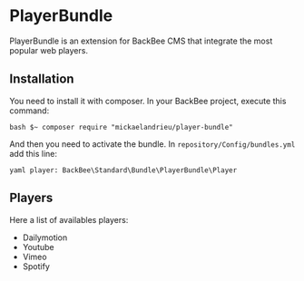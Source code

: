 # PlayerBundle

PlayerBundle is an extension for BackBee CMS that integrate the most popular
web players.

## Installation

You need to install it with composer. In your BackBee project, execute this command:

``bash
$~ composer require "mickaelandrieu/player-bundle"
``

And then you need to activate the bundle. In ``repository/Config/bundles.yml``
add this line:

``yaml
player: BackBee\Standard\Bundle\PlayerBundle\Player 
``

## Players

Here a list of availables players:

* Dailymotion
* Youtube
* Vimeo
* Spotify

